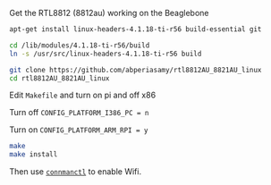 Get the RTL8812 (8812au) working on the Beaglebone

```sh
apt-get install linux-headers-4.1.18-ti-r56 build-essential git

cd /lib/modules/4.1.18-ti-r56/build
ln -s /usr/src/linux-headers-4.1.18-ti-r56 build

git clone https://github.com/abperiasamy/rtl8812AU_8821AU_linux
cd rtl8812AU_8821AU_linux
```

Edit `Makefile` and turn on pi and off x86

Turn off `CONFIG_PLATFORM_I386_PC = n`

Turn on `CONFIG_PLATFORM_ARM_RPI = y`

```sh
make
make install
```

Then use [`connmanctl`](https://github.com/psiphi75/beaglebone-tips#use-connmanctl-to-enable-wifi) to enable Wifi.
